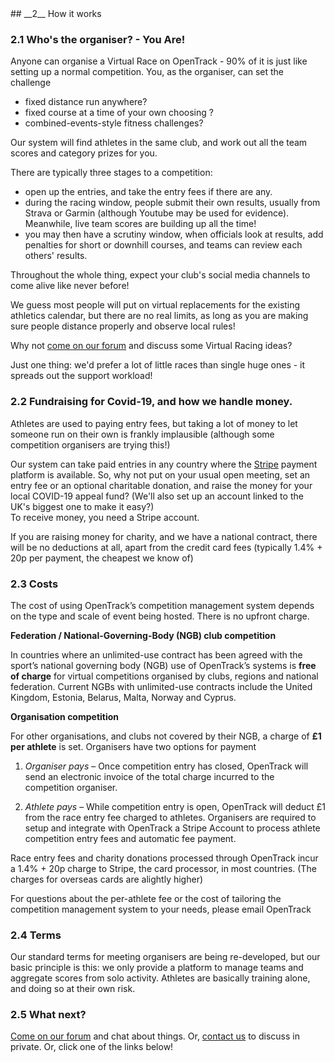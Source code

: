 <div markdown="1" data-aos="fade-up">
## __2__ How it works

### 2.1 Who's the organiser? - You Are!

Anyone can organise a Virtual Race on OpenTrack - 90% of it is just like setting 
up a normal competition.  You, as the organiser, can set the challenge 

- fixed distance run anywhere? 
- fixed course at a time of your own choosing ? 
- combined-events-style fitness challenges?

Our system will find athletes in the same club, and work out all the team scores and category prizes for you.

There are typically three stages to a competition:
 - open up the entries, and take the entry fees if there are any.  
 - during the racing window, people submit their own results, usually from Strava or Garmin (although Youtube may be used for evidence).  Meanwhile, live team scores are building up all the time!
 - you may then have a scrutiny window, when officials look at results, add penalties for short or downhill courses, and teams can review each others' results.

Throughout the whole thing, expect your club's social media channels to come alive like never before!

We guess most people will put on virtual replacements for the existing athletics calendar, but there are no real limits, as long as you are making sure people distance properly and observe local rules!

Why not <a href="https://forum.opentrack.run/">come on our forum</a> and discuss some Virtual Racing ideas?

Just one thing:  we'd prefer a lot of little races than single huge ones - it spreads out the support workload!



### 2.2 Fundraising for Covid-19, and how we handle money.

Athletes are used to paying entry fees, but taking a lot of money to let someone run on their own is frankly implausible (although some competition organisers are trying this!)

Our system can take paid entries in any country where the <a href="https://www.stripe.com/">Stripe</a> payment platform is available.  So, why not put on your usual open meeting, set an entry fee or an optional charitable donation, and raise the money for your local COVID-19 appeal fund?  (We'll also set up an account linked to the UK's biggest one to make it easy?)  
To receive money, you need a Stripe account.   

If you are raising money for charity, and we have a national contract, there will be no deductions at all, apart from the credit card fees (typically 1.4% + 20p per payment, the cheapest we know of)



### 2.3 Costs

The cost of using OpenTrack’s competition management system depends on the type and scale of event being hosted. There is no upfront charge.


**Federation / National-Governing-Body (NGB) club competition**

In countries where an unlimited-use contract has been agreed with the sport’s national governing body (NGB) use of OpenTrack’s systems is **free of charge** for virtual competitions organised by clubs, regions and national federation.  Current NGBs with unlimited-use contracts include the United Kingdom, Estonia, Belarus, Malta, Norway and Cyprus.

**Organisation competition**

For other organisations, and clubs not covered by their NGB, a charge of **£1 per athlete** is set. Organisers have two options for payment

1. *Organiser pays* – Once competition entry has closed, OpenTrack will send an electronic invoice of the total charge incurred to the competition organiser.

2. *Athlete pays* – While competition entry is open, OpenTrack will deduct £1 from the race entry fee charged to athletes. Organisers are required to setup and integrate with OpenTrack a Stripe Account to process athlete competition entry fees and automatic fee payment.


Race entry fees and charity donations processed through OpenTrack incur a 1.4% + 20p charge to Stripe, the card processor, in most countries.  (The charges for overseas cards are alightly higher)

For questions about the per-athlete fee or the cost of tailoring the competition management system to your needs, please email OpenTrack

### 2.4 Terms 

Our standard terms for meeting organisers are being re-developed, but our basic principle is this:  we only provide a platform to manage teams and aggregate scores from solo activity.  Athletes are basically training alone, and doing so at their own risk.  

### 2.5 What next?

 <a href="https://forum.opentrack.run/">Come on our forum</a> and chat about things.  Or, <a href="mailto://info@opentrack.run">contact us</a> to discuss in private.  Or, click one of the links below!
